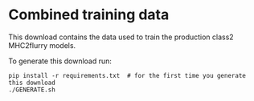 # Combined training data

This download contains the data used to train the production class2 MHC2flurry models.

To generate this download run:

```
pip install -r requirements.txt  # for the first time you generate this download
./GENERATE.sh
```
